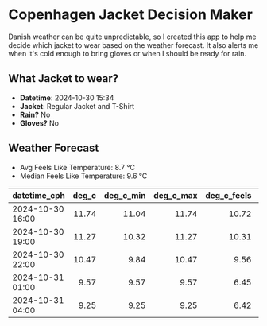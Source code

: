 
# Copenhagen Jacket Decision Maker

Danish weather can be quite unpredictable, so I created this app to help me decide which jacket to wear based on the weather forecast. 
It also alerts me when it's cold enough to bring gloves or when I should be ready for rain.

## What Jacket to wear?

- **Datetime**: 2024-10-30 15:34
- **Jacket**: Regular Jacket and T-Shirt
- **Rain?** No
- **Gloves?** No

## Weather Forecast
- Avg Feels Like Temperature: 8.7 °C
- Median Feels Like Temperature: 9.6 °C

| datetime_cph     |   deg_c |   deg_c_min |   deg_c_max |   deg_c_feels | weather   | wind   | rain   |
|:-----------------|--------:|------------:|------------:|--------------:|:----------|:-------|:-------|
| 2024-10-30 16:00 |   11.74 |       11.04 |       11.74 |         10.72 | Clouds    | High   | None   |
| 2024-10-30 19:00 |   11.27 |       10.32 |       11.27 |         10.31 | Clouds    | High   | None   |
| 2024-10-30 22:00 |   10.47 |        9.84 |       10.47 |          9.56 | Clouds    | High   | None   |
| 2024-10-31 01:00 |    9.57 |        9.57 |        9.57 |          6.45 | Clouds    | High   | None   |
| 2024-10-31 04:00 |    9.25 |        9.25 |        9.25 |          6.42 | Clouds    | High   | None   |
        